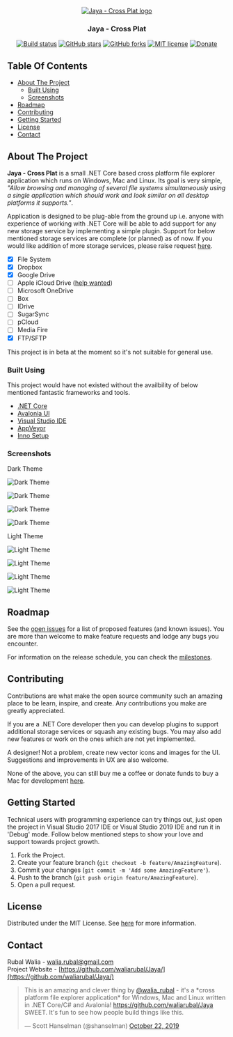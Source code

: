 <p align="center">
  <a href="https://github.com/waliarubal/Jaya/" target="_blank">
    <img src="https://raw.githubusercontent.com/waliarubal/Jaya/dev/Documents/Logo.png" alt="Jaya - Cross Plat logo" >
  </a>
</p>
<h3 align="center">Jaya - Cross Plat</h3>
<p align="center">
  <a href="https://ci.appveyor.com/project/waliarubal/jaya-dev" target="_blank"><img alt="Build status" src="https://ci.appveyor.com/api/projects/status/467yhb1fia401wai?svg=true"></a>
  <a href="https://github.com/waliarubal/Jaya/stargazers" target="_blank"><img alt="GitHub stars" src="https://img.shields.io/github/stars/waliarubal/Jaya"></a>
  <a href="https://github.com/waliarubal/Jaya/network" target="_blank"><img alt="GitHub forks" src="https://img.shields.io/github/forks/waliarubal/Jaya"></a>
  <a href="https://raw.githubusercontent.com/waliarubal/Jaya/dev/LICENSE" target="_blank"><img alt="MIT license" src="https://img.shields.io/github/license/waliarubal/Jaya"></a>
  <a href="https://www.paypal.com/cgi-bin/webscr?cmd=_s-xclick&hosted_button_id=DEXCFJ6R48SR2" target="_blank"><img alt="Donate" src="https://img.shields.io/badge/Donate-PayPal-green.svg"></a>
</p>

## Table Of Contents

* [About The Project](#about-the-project)
  * [Built Using](#built-using)
  * [Screenshots](#screenshots)
* [Roadmap](#roadmap)
* [Contributing](#contributing)
* [Getting Started](#getting-started)
* [License](#license)
* [Contact](#contact)

## About The Project

**Jaya - Cross Plat** is a small .NET Core based cross platform file explorer application which runs on Windows, Mac and Linux. Its goal is very simple, *"Allow browsing and managing of several file systems simultaneously using a single application which should work and look similar on all desktop platforms it supports."*.

Application is designed to be plug-able from the ground up i.e. anyone with experience of working with .NET Core will be able to add support for any new storage service by implementing a simple plugin. Support for below mentioned storage services are complete (or planned) as of now. If you would like addition of more storage services, please raise request [here](https://github.com/waliarubal/Jaya/issues).
- [x] File System
- [x] Dropbox
- [x] Google Drive
- [ ] Apple iCloud Drive ([help wanted](https://github.com/waliarubal/Jaya/issues/17))
- [ ] Microsoft OneDrive
- [ ] Box
- [ ] IDrive
- [ ] SugarSync
- [ ] pCloud
- [ ] Media Fire
- [x] FTP/SFTP

This project is in beta at the moment so it's not suitable for general use.

### Built Using

This project would have not existed without the availbility of below mentioned fantastic frameworks and tools.

* [.NET Core](https://github.com/dotnet/core)
* [Avalonia UI](https://avaloniaui.net/)
* [Visual Studio IDE](https://visualstudio.microsoft.com/vs/)
* [AppVeyor](https://www.appveyor.com/)
* [Inno Setup](https://www.jrsoftware.org/isinfo.php)

### Screenshots

Dark Theme

![Dark Theme](https://raw.githubusercontent.com/waliarubal/Jaya/dev/Documents/00.png)

![Dark Theme](https://raw.githubusercontent.com/waliarubal/Jaya/dev/Documents/06.png)

![Dark Theme](https://raw.githubusercontent.com/waliarubal/Jaya/dev/Documents/02.png)

![Dark Theme](https://raw.githubusercontent.com/waliarubal/Jaya/dev/Documents/05.png)

Light Theme

![Light Theme](https://raw.githubusercontent.com/waliarubal/Jaya/dev/Documents/01.png)

![Light Theme](https://raw.githubusercontent.com/waliarubal/Jaya/dev/Documents/07.png)

![Light Theme](https://raw.githubusercontent.com/waliarubal/Jaya/dev/Documents/03.png)

![Light Theme](https://raw.githubusercontent.com/waliarubal/Jaya/dev/Documents/04.png)

## Roadmap

See the [open issues](https://github.com/waliarubal/Jaya/issues) for a list of proposed features (and known issues). You are more than welcome to make feature requests and lodge any bugs you encounter. 

For information on the release schedule, you can check the [milestones](https://github.com/waliarubal/Jaya/milestones).

## Contributing

Contributions are what make the open source community such an amazing place to be learn, inspire, and create. Any contributions you make are greatly appreciated.

If you are a .NET Core developer then you can develop plugins to support additional storage services or squash any existing bugs. You may also add new features or work on the ones which are not yet implemented.

A designer! Not a problem, create new vector icons and images for the UI. Suggestions and improvements in UX are also welcome.

None of the above, you can still buy me a coffee or donate funds to buy a Mac for development [here](https://www.paypal.com/cgi-bin/webscr?cmd=_s-xclick&hosted_button_id=DEXCFJ6R48SR2).

## Getting Started

Technical users with programming experience can try things out, just open the project in Visual Studio 2017 IDE or Visual Studio 2019 IDE and run it in 'Debug' mode. Follow below mentioned steps to show your love and support towards project growth.

1. Fork the Project.
2. Create your feature branch (`git checkout -b feature/AmazingFeature`).
3. Commit your changes (`git commit -m 'Add some AmazingFeature'`).
4. Push to the branch (`git push origin feature/AmazingFeature`).
5. Open a pull request.

## License

Distributed under the MIT License. See [here](https://raw.githubusercontent.com/waliarubal/Jaya/dev/LICENSE) for more information.

## Contact

Rubal Walia - walia.rubal@gmail.com  
Project Website - [https://github.com/waliarubal/Jaya/](https://github.com/waliarubal/Jaya/)

<blockquote>
<p lang="en" dir="ltr">This is an amazing and clever thing by <a href="https://twitter.com/walia_rubal?ref_src=twsrc%5Etfw" target="_blank">@walia_rubal</a> - it&#39;s a *cross platform file explorer application* for Windows, Mac and Linux written in .NET Core/C# and Avalonia! <a href="https://github.com/waliarubal/Jaya">https://github.com/waliarubal/Jaya</a> SWEET. It&#39;s fun to see how people build things like this.</p>
&mdash; Scott Hanselman (@shanselman) <a href="https://twitter.com/shanselman/status/1186681229480906753?ref_src=twsrc%5Etfw" target="_blank">October 22, 2019</a>
</blockquote>
